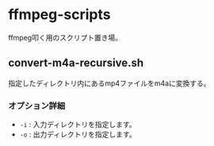 # ffmpeg-scripts
ffmpeg叩く用のスクリプト置き場。

## convert-m4a-recursive.sh
指定したディレクトリ内にあるmp4ファイルをm4aに変換する。

###  オプション詳細
- `-i` : 入力ディレクトリを指定します。
- `-o` : 出力ディレクトリを指定します。

